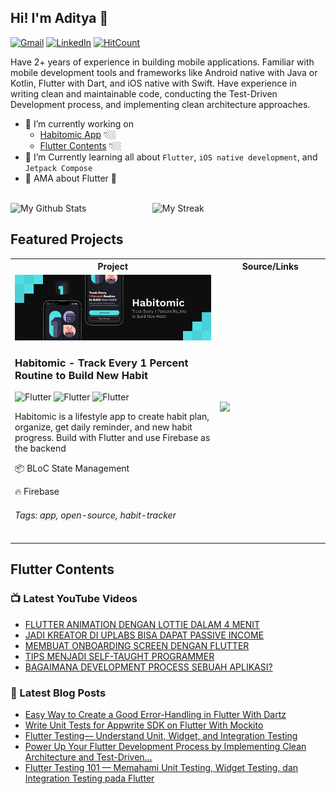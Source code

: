 ## Hi! I'm Aditya 👋

[<img alt="Gmail" src="https://img.shields.io/badge/hello.adityarohman@gmail.com-2D3038?logo=gmail&logoColor=white" />][email]
[<img alt="LinkedIn" src="https://img.shields.io/badge/Aditya Rohman%20-%230077B5.svg?logo=linkedin&logoColor=white"/>][linkedin]
[![HitCount](https://hits.dwyl.com/codestronaut/codestronaut.svg?style=flat)](http://hits.dwyl.com/codestronaut/codestronaut)

Have 2+ years of experience in building mobile applications. Familiar with mobile development tools and frameworks like Android native with Java or Kotlin, Flutter with Dart, and iOS native with Swift. Have experience in writing clean and maintainable code, conducting the Test-Driven Development process, and implementing clean architecture approaches.

* 🔭 I’m currently working on 
  - [Habitomic App](#featured-projects) 👇🏼
  - [Flutter Contents](#flutter-contents) 👇🏼
* 🌱 I’m Currently learning all about `Flutter`, `iOS native development`, and `Jetpack Compose`
* 💬 AMA about Flutter 💙

<br />
<div style="display: flex; align-items: center;">
<img width="45%" src="https://github-readme-stats.vercel.app/api?username=codestronaut&show_icons=true&theme=dracula&hide_border=true" alt="My Github Stats"/>
<img width="45%" src="https://github-readme-streak-stats.herokuapp.com/?user=codestronaut&theme=monokai-metallian&hide_border=true" alt="My Streak"/>
</div>

## Featured Projects

<table>
  <tbody>
    <tr>
      <th>
        Project
      </th>
      <th width="35%">
        Source/Links
      </th>
    </tr>
    <tr>
      <td>
        <img src="https://raw.githubusercontent.com/codestronaut/codestronaut/master/1_featured_project.png"/>
        <h3>Habitomic - Track Every 1 Percent Routine to Build New Habit</h3>
        <img alt="Flutter" src="https://img.shields.io/badge/OnGoing-71C28F?logo=github&logoColor=white&label=Status"/>
        <img alt="Flutter" src="https://img.shields.io/badge/Flutter-1EBBFD?logo=flutter&logoColor=white"/>
        <img alt="Flutter" src="https://img.shields.io/badge/Dart-0C5196?logo=flutter&logoColor=white"/>
        <p>Habitomic is a lifestyle app to create habit plan, organize, get daily reminder, and new habit progress. Build with Flutter and use Firebase as the backend</p>
        <p>📦 BLoC State Management</p>
        <p>🔥 Firebase</p>
        <h6>Tags: app, open-source, habit-tracker</h6>
      </td>
      <td>
        <a href="https://github.com/roaa94/flutter-puzzle-hack">
          <img src="https://github-readme-stats.vercel.app/api/pin/?username=codestronaut&repo=habitomic&theme=dracula&hide_border=true"/>
        </a>
      </td>
    </tr>
  </tbody>
</table>

## Flutter Contents
### 📺 Latest YouTube Videos

<!-- YOUTUBE:START -->
- [FLUTTER ANIMATION DENGAN LOTTIE DALAM 4 MENIT](https://www.youtube.com/watch?v=UXastl8wNW4)
- [JADI KREATOR DI UPLABS BISA DAPAT PASSIVE INCOME](https://www.youtube.com/watch?v=gTNblAf15E0)
- [MEMBUAT ONBOARDING SCREEN DENGAN FLUTTER](https://www.youtube.com/watch?v=0G1i1Xb4L2E)
- [TIPS MENJADI SELF-TAUGHT PROGRAMMER](https://www.youtube.com/watch?v=PcdBe0IPpQg)
- [BAGAIMANA DEVELOPMENT PROCESS SEBUAH APLIKASI?](https://www.youtube.com/watch?v=yzwWRteUfaM)
<!-- YOUTUBE:END -->

### 📒 Latest Blog Posts

<!-- BLOG-POST-LIST:START -->
- [Easy Way to Create a Good Error-Handling in Flutter With Dartz](https://betterprogramming.pub/easiest-way-to-create-a-good-error-handling-in-flutter-with-dartz-44084d5341bb?source=rss-8f67b6db7256------2)
- [Write Unit Tests for Appwrite SDK on Flutter With Mockito](https://betterprogramming.pub/write-unit-test-for-appwrite-sdk-on-flutter-with-mockito-e0c3b403199e?source=rss-8f67b6db7256------2)
- [Flutter Testing— Understand Unit, Widget, and Integration Testing](https://betterprogramming.pub/flutter-testing-101-understand-unit-widget-and-integration-testing-fd5d07e312e?source=rss-8f67b6db7256------2)
- [Power Up Your Flutter Development Process by Implementing Clean Architecture and Test-Driven…](https://betterprogramming.pub/flutter-clean-architecture-test-driven-development-practical-guide-445f388e8604?source=rss-8f67b6db7256------2)
- [Flutter Testing 101 — Memahami Unit Testing, Widget Testing, dan Integration Testing pada Flutter](https://aditya-rohman.medium.com/memahami-testing-pada-project-aplikasi-flutter-71b6859b4cd4?source=rss-8f67b6db7256------2)
<!-- BLOG-POST-LIST:END -->

[email]: mailto:hello.adityarohman@gmail.com
[linkedin]: https://www.linkedin.com/in/adityarohman
